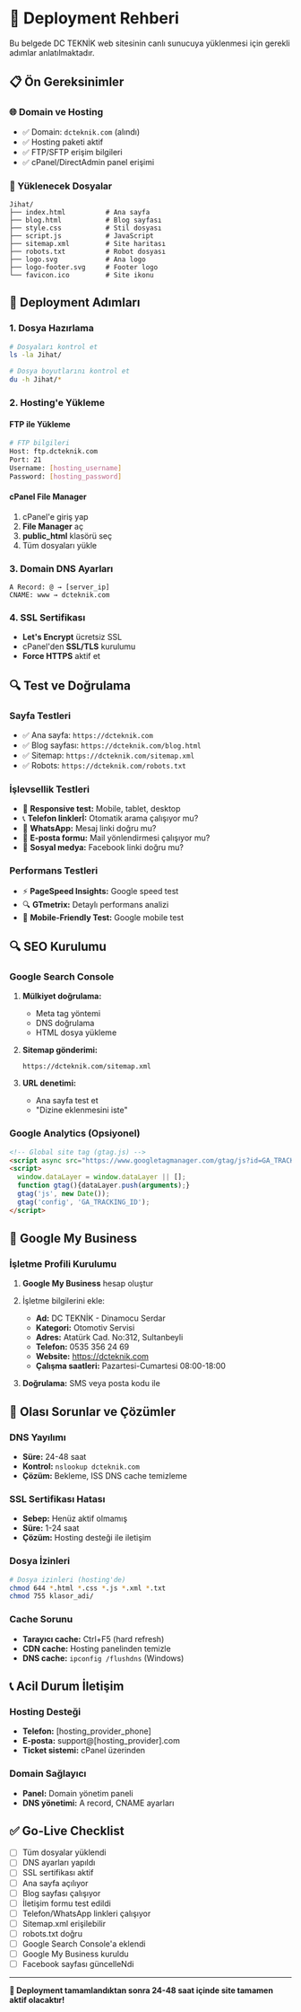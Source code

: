 # 🚀 Deployment Rehberi

Bu belgede DC TEKNİK web sitesinin canlı sunucuya yüklenmesi için gerekli adımlar anlatılmaktadır.

## 📋 Ön Gereksinimler

### 🌐 Domain ve Hosting
- ✅ Domain: `dcteknik.com` (alındı)
- ✅ Hosting paketi aktif
- ✅ FTP/SFTP erişim bilgileri
- ✅ cPanel/DirectAdmin panel erişimi

### 📁 Yüklenecek Dosyalar
```
Jihat/
├── index.html          # Ana sayfa
├── blog.html           # Blog sayfası  
├── style.css           # Stil dosyası
├── script.js           # JavaScript
├── sitemap.xml         # Site haritası
├── robots.txt          # Robot dosyası
├── logo.svg            # Ana logo
├── logo-footer.svg     # Footer logo
└── favicon.ico         # Site ikonu
```

## 🔧 Deployment Adımları

### 1. Dosya Hazırlama
```bash
# Dosyaları kontrol et
ls -la Jihat/

# Dosya boyutlarını kontrol et
du -h Jihat/*
```

### 2. Hosting'e Yükleme

#### FTP ile Yükleme
```bash
# FTP bilgileri
Host: ftp.dcteknik.com
Port: 21
Username: [hosting_username]
Password: [hosting_password]
```

#### cPanel File Manager
1. cPanel'e giriş yap
2. **File Manager** aç
3. **public_html** klasörü seç
4. Tüm dosyaları yükle

### 3. Domain DNS Ayarları
```
A Record: @ → [server_ip]
CNAME: www → dcteknik.com
```

### 4. SSL Sertifikası
- **Let's Encrypt** ücretsiz SSL
- cPanel'den **SSL/TLS** kurulumu
- **Force HTTPS** aktif et

## 🔍 Test ve Doğrulama

### Sayfa Testleri
- ✅ Ana sayfa: `https://dcteknik.com`
- ✅ Blog sayfası: `https://dcteknik.com/blog.html`
- ✅ Sitemap: `https://dcteknik.com/sitemap.xml`
- ✅ Robots: `https://dcteknik.com/robots.txt`

### İşlevsellik Testleri
- 📱 **Responsive test:** Mobile, tablet, desktop
- 📞 **Telefon linklerİ:** Otomatik arama çalışıyor mu?
- 💬 **WhatsApp:** Mesaj linki doğru mu?
- 📧 **E-posta formu:** Mail yönlendirmesi çalışıyor mu?
- 🔗 **Sosyal medya:** Facebook linki doğru mu?

### Performans Testleri
- ⚡ **PageSpeed Insights:** Google speed test
- 🔍 **GTmetrix:** Detaylı performans analizi
- 📱 **Mobile-Friendly Test:** Google mobile test

## 🔍 SEO Kurulumu

### Google Search Console
1. **Mülkiyet doğrulama:**
   - Meta tag yöntemi
   - DNS doğrulama
   - HTML dosya yükleme

2. **Sitemap gönderimi:**
   ```
   https://dcteknik.com/sitemap.xml
   ```

3. **URL denetimi:**
   - Ana sayfa test et
   - "Dizine eklenmesini iste"

### Google Analytics (Opsiyonel)
```html
<!-- Global site tag (gtag.js) -->
<script async src="https://www.googletagmanager.com/gtag/js?id=GA_TRACKING_ID"></script>
<script>
  window.dataLayer = window.dataLayer || [];
  function gtag(){dataLayer.push(arguments);}
  gtag('js', new Date());
  gtag('config', 'GA_TRACKING_ID');
</script>
```

## 📱 Google My Business

### İşletme Profili Kurulumu
1. **Google My Business** hesap oluştur
2. İşletme bilgilerini ekle:
   - **Ad:** DC TEKNİK - Dinamocu Serdar
   - **Kategori:** Otomotiv Servisi
   - **Adres:** Atatürk Cad. No:312, Sultanbeyli
   - **Telefon:** 0535 356 24 69
   - **Website:** https://dcteknik.com
   - **Çalışma saatleri:** Pazartesi-Cumartesi 08:00-18:00

3. **Doğrulama:** SMS veya posta kodu ile

## 🚨 Olası Sorunlar ve Çözümler

### DNS Yayılımı
- **Süre:** 24-48 saat
- **Kontrol:** `nslookup dcteknik.com`
- **Çözüm:** Bekleme, ISS DNS cache temizleme

### SSL Sertifikası Hatası
- **Sebep:** Henüz aktif olmamış
- **Süre:** 1-24 saat
- **Çözüm:** Hosting desteği ile iletişim

### Dosya İzinleri
```bash
# Dosya izinleri (hosting'de)
chmod 644 *.html *.css *.js *.xml *.txt
chmod 755 klasor_adi/
```

### Cache Sorunu
- **Tarayıcı cache:** Ctrl+F5 (hard refresh)
- **CDN cache:** Hosting panelinden temizle
- **DNS cache:** `ipconfig /flushdns` (Windows)

## 📞 Acil Durum İletişim

### Hosting Desteği
- **Telefon:** [hosting_provider_phone]
- **E-posta:** support@[hosting_provider].com
- **Ticket sistemi:** cPanel üzerinden

### Domain Sağlayıcı
- **Panel:** Domain yönetim paneli
- **DNS yönetimi:** A record, CNAME ayarları

## ✅ Go-Live Checklist

- [ ] Tüm dosyalar yüklendi
- [ ] DNS ayarları yapıldı
- [ ] SSL sertifikası aktif
- [ ] Ana sayfa açılıyor
- [ ] Blog sayfası çalışıyor
- [ ] İletişim formu test edildi
- [ ] Telefon/WhatsApp linkleri çalışıyor
- [ ] Sitemap.xml erişilebilir
- [ ] robots.txt doğru
- [ ] Google Search Console'a eklendi
- [ ] Google My Business kuruldu
- [ ] Facebook sayfası güncelleNdi

---

**🎉 Deployment tamamlandıktan sonra 24-48 saat içinde site tamamen aktif olacaktır!** 